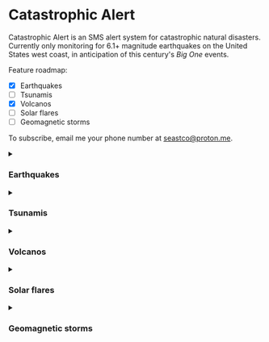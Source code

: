 # Catastrophic Alert

Catastrophic Alert is an SMS alert system for catastrophic natural disasters. Currently only monitoring for 6.1+ magnitude earthquakes on the United States west coast, in anticipation of this century's _Big One_ events.

Feature roadmap:
- [X] Earthquakes
- [ ] Tsunamis
- [X] Volcanos
- [ ] Solar flares
- [ ] Geomagnetic storms

To subscribe, email me your phone number at seastco@proton.me.

<details>
<summary><h3><b>Earthquakes</b></h3></summary>
  
### [Magnitude scale](https://en.wikipedia.org/wiki/Moment_magnitude_scale)
- 2.5 or less - Usually not felt, but can be recorded by seismograph.
- 2.5 to 5.4 - Often felt, but only causes minor damage.
- 5.5 to 6.0 - Slight damage to buildings and other structures.
- 6.1 to 6.9 - May cause a lot of damage in very populated areas.
- 7.0 to 7.9 - Major earthquake. Serious damage.
- 8.0 or greater - Great earthquake. Can totally destroy communities near the epicenter.

California has experienced six 6.1+ magnitude earthquakes since 2000. Oregon and Washington have each experienced one.

### [The Big One](https://laist.com/news/climate-environment/the-big-one-is-coming-to-southern-california-this-is-your-survival-guide)

The Ridgecrest earthquakes that hit on July 4th and 5th, 2019 with a magnitude 6.4 and 7.1, respectively, were the most recent major earthquakes in Southern California. The 7.1 lasted 12 seconds and was felt by about 30 million people. More than 6,000 lost power. These earthquakes followed a 25 year "quiet period" after Northridge, which was a 6.7 magnitude earthquake that killed 58, injured more than 9,000 and caused more than $49 billion in economic loss. That quake lasted less than 20 seconds.

_The Big One_ will be at least 11 times stronger than the Ridgecrest earthquake and 44 times stronger than Northridge.

According to [The ShakeOut Scenario](https://pubs.usgs.gov/of/2008/1150/), a 7.8 earthquake hitting along the southern San Andreas fault on a non-windy day at about 9 a.m. will unfold, approximately, like this:
- 1,800 people will die.
- 1,600 fires will ignite and most of those will be large fires.
- 750 people will be trapped inside buildings with complete collapse.
- 270,000 people will be immediately displaced from their homes.
- 50,000 people will need ER care.
- Search and rescue efforts will last for 19 days.

### [The Really Big One](https://www.newyorker.com/magazine/2015/07/20/the-really-big-one)

Under pressure from oceanic plate Juan de Fuca, the stuck edge of North America is bulging upward and compressing eastward at the rate of millimetres a year. But it cannot do so indefinitely. There is a backstop—the craton, that ancient unbudgeable mass at the center of the continent—and, sooner or later, North America will rebound like a spring. If only the southern part of the Cascadia subduction zone gives way, the magnitude of the resulting quake will be somewhere between 8.0 and 8.6. If the entire zone gives way at once, an event that seismologists call a full-margin rupture, the magnitude will be somewhere between 8.7 and 9.2. That’s the _Really Big One._

By the time the shaking has ceased and the tsunami has receded, the Northwest coast of the United States will be unrecognizable. The area of impact will cover some 140,000 square miles, including Seattle, Tacoma, Portland, Eugene, Salem (the capital city of Oregon), Olympia (the capital of Washington), and some 7 million people.

Kenneth Murphy, who directs fema’s Region X, the division responsible for Oregon, Washington, Idaho, and Alaska, says, "Our operating assumption is that everything west of Interstate 5 will be toast."
</details>

<details>
<summary><h3><b>Tsunamis</b></h3></summary>
Coming soon
</details>

<details>
<summary><h3><b>Volcanos</b></h3></summary>
Coming soon
</details>

<details>
<summary><h3><b>Solar flares</b></h3></summary>
Coming soon
</details>

<details>
<summary><h3><b>Geomagnetic storms</b></h3></summary>
Coming soon
</details>
